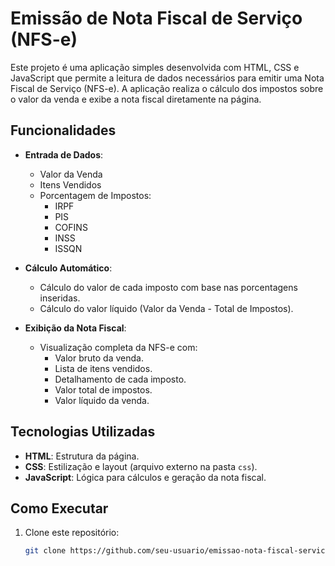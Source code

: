 # Emissão de Nota Fiscal de Serviço (NFS-e)

Este projeto é uma aplicação simples desenvolvida com HTML, CSS e JavaScript que permite a leitura de dados necessários para emitir uma Nota Fiscal de Serviço (NFS-e). A aplicação realiza o cálculo dos impostos sobre o valor da venda e exibe a nota fiscal diretamente na página.

## Funcionalidades

- **Entrada de Dados**:
  - Valor da Venda
  - Itens Vendidos
  - Porcentagem de Impostos:
    - IRPF
    - PIS
    - COFINS
    - INSS
    - ISSQN

- **Cálculo Automático**:
  - Cálculo do valor de cada imposto com base nas porcentagens inseridas.
  - Cálculo do valor líquido (Valor da Venda - Total de Impostos).

- **Exibição da Nota Fiscal**:
  - Visualização completa da NFS-e com:
    - Valor bruto da venda.
    - Lista de itens vendidos.
    - Detalhamento de cada imposto.
    - Valor total de impostos.
    - Valor líquido da venda.

## Tecnologias Utilizadas

- **HTML**: Estrutura da página.
- **CSS**: Estilização e layout (arquivo externo na pasta `css`).
- **JavaScript**: Lógica para cálculos e geração da nota fiscal.

## Como Executar

1. Clone este repositório:
   ```bash
   git clone https://github.com/seu-usuario/emissao-nota-fiscal-servico-basico.git



